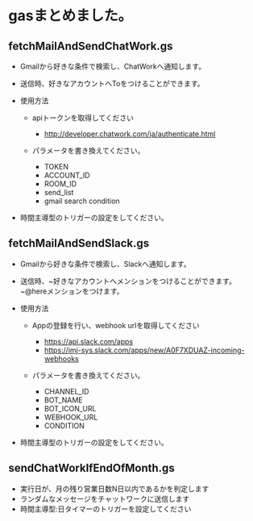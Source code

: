 # gasまとめました。


## fetchMailAndSendChatWork.gs

- Gmailから好きな条件で検索し、ChatWorkへ通知します。
- 送信時、好きなアカウントへToをつけることができます。
- 使用方法

  - apiトークンを取得してください
    - http://developer.chatwork.com/ja/authenticate.html

  - パラメータを書き換えてください。
    - TOKEN
    - ACCOUNT_ID
    - ROOM_ID
    - send_list
    - gmail search condition
- 時間主導型のトリガーの設定をしてください。

## fetchMailAndSendSlack.gs

- Gmailから好きな条件で検索し、Slackへ通知します。
- 送信時、~好きなアカウントへメンションをつけることができます。~@hereメンションをつけます。
- 使用方法

  - Appの登録を行い、webhook urlを取得してください
    - https://api.slack.com/apps
    - https://imj-sys.slack.com/apps/new/A0F7XDUAZ-incoming-webhooks

  - パラメータを書き換えてください。
    - CHANNEL_ID
    - BOT_NAME
    - BOT_ICON_URL
    - WEBHOOK_URL
    - CONDITION
- 時間主導型のトリガーの設定をしてください。

## sendChatWorkIfEndOfMonth.gs

- 実行日が、月の残り営業日数N日以内であるかを判定します
- ランダムなメッセージをチャットワークに送信します
- 時間主導型:日タイマーのトリガーを設定してください
